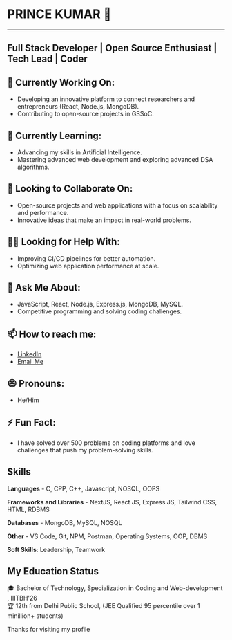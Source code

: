<p align="center">
<h1><strong>PRINCE KUMAR 👋</strong></h1>
</p>

___

<p align="center">
<h2><strong>Full Stack Developer | Open Source Enthusiast | Tech Lead | Coder</strong></h2>
</p>

## 🔧 Currently Working On:
- Developing an innovative platform to connect researchers and entrepreneurs (React, Node.js, MongoDB).
- Contributing to open-source projects in GSSoC.

## 🌱 Currently Learning:
- Advancing my skills in Artificial Intelligence.
- Mastering advanced web development and exploring advanced DSA algorithms.

## 🤝 Looking to Collaborate On:
- Open-source projects and web applications with a focus on scalability and performance.
- Innovative ideas that make an impact in real-world problems.

## 🧑‍💻 Looking for Help With:
- Improving CI/CD pipelines for better automation.
- Optimizing web application performance at scale.

## 💬 Ask Me About:
- JavaScript, React, Node.js, Express.js, MongoDB, MySQL.
- Competitive programming and solving coding challenges.

## 📫 How to reach me:
- [LinkedIn](https://www.linkedin.com/in/princekumar39)
- [Email Me](mailto:singhaniaprince39@example.com)

## 😄 Pronouns:
- He/Him

## ⚡ Fun Fact:
- I have solved over 500 problems on coding platforms and love challenges that push my problem-solving skills.



## Skills

**Languages** - C, CPP, C++, Javascript, NOSQL, OOPS

**Frameworks and Libraries** - NextJS, React JS, Express JS, Tailwind CSS, HTML, RDBMS

**Databases** - MongoDB, MySQL, NOSQL 

**Other** - VS Code, Git, NPM, Postman, Operating Systems, OOP, DBMS

**Soft Skills**: Leadership, Teamwork

## My Education Status

🎓 Bachelor of Technology, Specialization in Coding and Web-development ,  IIITBH'26  
🏆 12th from Delhi Public School, (JEE Qualified 95 percentile over 1 minillion+ students)

Thanks for visiting my profile

